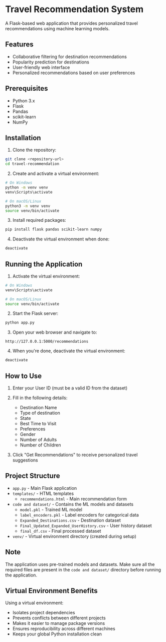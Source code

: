# Travel Recommendation System

A Flask-based web application that provides personalized travel recommendations using machine learning models.

## Features

- Collaborative filtering for destination recommendations
- Popularity prediction for destinations
- User-friendly web interface
- Personalized recommendations based on user preferences

## Prerequisites

- Python 3.x
- Flask
- Pandas
- scikit-learn
- NumPy

## Installation

1. Clone the repository:
```bash
git clone <repository-url>
cd travel-recommendation
```

2. Create and activate a virtual environment:
```bash
# On Windows
python -m venv venv
venv\Scripts\activate

# On macOS/Linux
python3 -m venv venv
source venv/bin/activate
```

3. Install required packages:
```bash
pip install flask pandas scikit-learn numpy
```

4. Deactivate the virtual environment when done:
```bash
deactivate
```

## Running the Application

1. Activate the virtual environment:
```bash
# On Windows
venv\Scripts\activate

# On macOS/Linux
source venv/bin/activate
```

2. Start the Flask server:
```bash
python app.py
```

3. Open your web browser and navigate to:
```
http://127.0.0.1:5000/recommendations
```

4. When you're done, deactivate the virtual environment:
```bash
deactivate
```

## How to Use

1. Enter your User ID (must be a valid ID from the dataset)
2. Fill in the following details:
   - Destination Name
   - Type of destination
   - State
   - Best Time to Visit
   - Preferences
   - Gender
   - Number of Adults
   - Number of Children

3. Click "Get Recommendations" to receive personalized travel suggestions

## Project Structure

- `app.py` - Main Flask application
- `templates/` - HTML templates
  - `recommendations.html` - Main recommendation form
- `code and dataset/` - Contains the ML models and datasets
  - `model.pkl` - Trained ML model
  - `label_encoders.pkl` - Label encoders for categorical data
  - `Expanded_Destinations.csv` - Destination dataset
  - `Final_Updated_Expanded_UserHistory.csv` - User history dataset
  - `final_df.csv` - Final processed dataset
- `venv/` - Virtual environment directory (created during setup)

## Note

The application uses pre-trained models and datasets. Make sure all the required files are present in the `code and dataset/` directory before running the application.

## Virtual Environment Benefits

Using a virtual environment:
- Isolates project dependencies
- Prevents conflicts between different projects
- Makes it easier to manage package versions
- Ensures reproducibility across different machines
- Keeps your global Python installation clean 